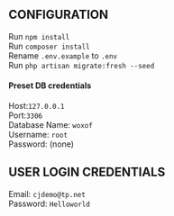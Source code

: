 ## CONFIGURATION

Run `npm install` <br>
Run `composer install` <br>
Rename `.env.example` to `.env` <br>
Run `php artisan migrate:fresh --seed`

#### Preset DB credentials<br>
Host:`127.0.0.1`<br>
Port:`3306`<br>
Database Name: `woxof`<br>
Username: `root`<br>
Password: (none)<br>

## USER LOGIN CREDENTIALS

Email: `cjdemo@tp.net`<br>
Password: `Helloworld`<br>

